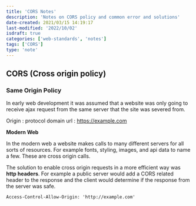 ```yaml
---
title: 'CORS Notes'
description: 'Notes on CORS policy and common error and solutions'
date-created: 2021/03/15 14:19:17
last-modified: '2022/10/02'
isdraft: true
categories: ['web-standards', 'notes']
tags: ['CORS']
type: 'note'
---
```


## CORS (Cross origin policy)

### Same Origin Policy

In early web development it was assumed that a website was only going to receive ajax request from the same server that the site was severed from.

Origin
: protocol domain url
: https://example.com

**Modern Web**

In the modern web a website makes calls to many different servers for all sorts of resources. For example fonts, styling, images, and api data to name a few. These are cross origin calls.

The solution to enable cross origin requests in a more efficient way was **http headers**. For example a public server would add a CORS related header to the response and the client would determine if the response from the server was safe.

```
Access-Control-Allow-Origin: 'http://example.com'
```

```mermaid


```
